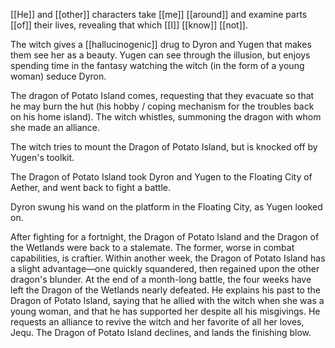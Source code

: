 [[He]] and [[other]] characters take [[me]] [[around]] and examine parts [[of]] their lives, revealing that which [[I]] [[know]] [[not]].


The witch gives a [[hallucinogenic]] drug to Dyron and Yugen that makes them see her as a beauty. Yugen can see through the illusion, but enjoys spending time in the fantasy watching the witch (in the form of a young woman) seduce Dyron.

The dragon of Potato Island comes, requesting that they evacuate so that he may burn the hut (his hobby / coping mechanism for the troubles back on his home island). The witch whistles, summoning the dragon with whom she made an alliance.

The witch tries to mount the Dragon of Potato Island, but is knocked off by Yugen's toolkit.

The Dragon of Potato Island took Dyron and Yugen to the Floating City of Aether, and went back to fight a battle.

Dyron swung his wand on the platform in the Floating City, as Yugen looked on. 


After fighting for a fortnight, the Dragon of Potato Island and the Dragon of the Wetlands were back to a stalemate. The former, worse in combat capabilities, is craftier. Within another week, the Dragon of Potato Island has a slight advantage—one quickly squandered, then regained upon the other dragon's blunder. At the end of a month-long battle, the four weeks have left the Dragon of the Wetlands nearly defeated. He explains his past to the Dragon of Potato Island, saying that he allied with the witch when she was a young woman, and that he has supported her despite all his misgivings. He requests an alliance to revive the witch and her favorite of all her loves, Jequ. The Dragon of Potato Island declines, and lands the finishing blow.